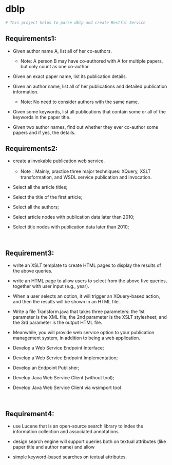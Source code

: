 # dblp

 

```bash
# This project helps to parse dblp and create Restful Service
```
## Requirements1: 

* Given author name A, list all of her co-authors.

  * Note: A person B may have co-authored with A for multiple papers, but only count as one co-author.

* Given an exact paper name, list its publication details.

* Given an author name, list all of her publications and detailed publication information.

  * Note: No need to consider authors with the same name.

* Given some keywords, list all publications that contain some or all of the keywords in the paper title.

* Given two author names, find out whether they ever co-author some papers and if yes, the details.

## Requirements2:
* create a invokable publication web service. 

  * Note：Mainly, practice three major techniques: XQuery, XSLT transformation, and WSDL service publication and invocation.

* Select all the article titles;

* Select the title of the first article;

* Select all the authors;

* Select article nodes with publication data later than 2010;

* Select title nodes with publication data later than 2010;

    

## Requirement3:

* write an XSLT template to create HTML pages to display the results of the above queries.

* write an HTML page to allow users to select from the above five queries, together with user input (e.g., year).

* When a user selects an option, it will trigger an XQuery-based action, and then the results will be shown in an HTML file. 

* Write a file Transform.java that takes three parameters: the 1st parameter is the XML file; the 2nd parameter is the XSLT stylesheet; and the 3rd parameter is the output HTML file.  

* Meanwhile, you will provide web service option to your publication management system, in addition to being a web application.

* Develop a Web Service Endpoint Interface;

* Develop a Web Service Endpoint Implementation;

* Develop an Endpoint Publisher;

* Develop Java Web Service Client (without tool);

* Develop Java Web Service Client via wsimport tool   

 

## Requirement4:

* use Lucene that is an open-source search library to index the information collection and associated annotations.

* design search engine will support queries both on textual attributes (like paper title and author name) and allow 

* simple keyword-based searches on textual attributes. 

